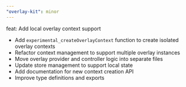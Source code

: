 ```yaml
---
"overlay-kit": minor
---
```


feat: Add local overlay context support

- Add `experimental_createOverlayContext` function to create isolated overlay contexts
- Refactor context management to support multiple overlay instances
- Move overlay provider and controller logic into separate files
- Update store management to support local state
- Add documentation for new context creation API
- Improve type definitions and exports